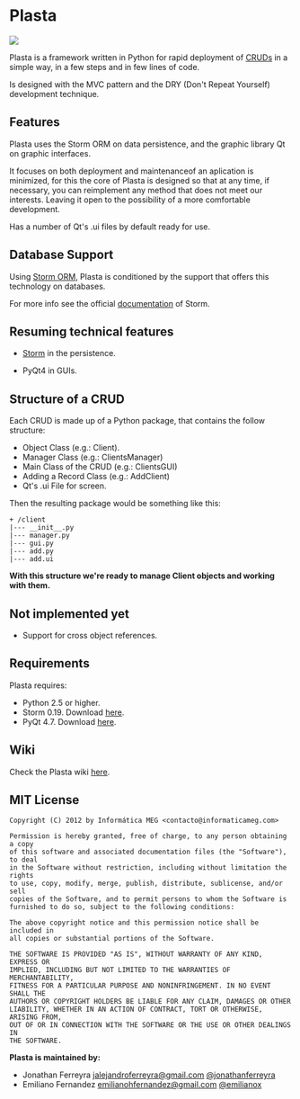 # Plasta

<img src="https://raw.github.com/informaticameg/plasta/master/resources/plasta.png" />

Plasta is a framework written in Python for rapid deployment of [CRUDs]((http://en.wikipedia.org/wiki/Create,_read,_update_and_delete)) in a simple way, in a few steps and in few lines of code.

Is designed with the MVC pattern and the DRY (Don't Repeat Yourself) development
technique.

## Features

Plasta uses the Storm ORM on data persistence, and the graphic library Qt on graphic interfaces.

It focuses on both deployment and maintenanceof an aplication is minimized, for this the core of Plasta is designed so that at any time, if necessary, you can reimplement any
method that does not meet our interests. Leaving it open to the possibility of a more comfortable development.

Has a number of Qt's .ui files by default ready for use.


## Database Support

Using [Storm ORM](https://storm.canonical.com/), Plasta is conditioned by the support that offers this technology on databases.

For more info see the official [documentation](https://storm.canonical.com/Manual) of Storm.


## Resuming technical features

- [Storm](https://storm.canonical.com/) in the persistence.

- PyQt4 in GUIs.

## Structure of a CRUD

Each CRUD is made up of a Python package, that contains the follow structure:
* Object Class (e.g.: Client).
* Manager Class (e.g.: ClientsManager)
* Main Class of the CRUD (e.g.: ClientsGUI)
* Adding a Record Class (e.g.: AddClient)
* Qt's .ui File for <add client> screen.

Then the resulting package would be something like this:
```
+ /client
|--- __init__.py
|--- manager.py
|--- gui.py
|--- add.py
|--- add.ui
```

**With this structure we're ready to manage Client objects and working with them.**

## Not implemented yet

* Support for cross object references.

## Requirements

Plasta requires:
* Python 2.5 or higher.
* Storm 0.19. Download [here](https://launchpad.net/storm/+download).
* PyQt 4.7. Download [here](http://www.riverbankcomputing.co.uk/software/pyqt/download).

## Wiki

Check the Plasta wiki [here](https://github.com/informaticameg/Plasta/wiki).

## MIT License


    Copyright (C) 2012 by Informática MEG <contacto@informaticameg.com>
	
    Permission is hereby granted, free of charge, to any person obtaining a copy
    of this software and associated documentation files (the "Software"), to deal
    in the Software without restriction, including without limitation the rights
    to use, copy, modify, merge, publish, distribute, sublicense, and/or sell
    copies of the Software, and to permit persons to whom the Software is
    furnished to do so, subject to the following conditions:

    The above copyright notice and this permission notice shall be included in
    all copies or substantial portions of the Software.

    THE SOFTWARE IS PROVIDED "AS IS", WITHOUT WARRANTY OF ANY KIND, EXPRESS OR
    IMPLIED, INCLUDING BUT NOT LIMITED TO THE WARRANTIES OF MERCHANTABILITY,
    FITNESS FOR A PARTICULAR PURPOSE AND NONINFRINGEMENT. IN NO EVENT SHALL THE
    AUTHORS OR COPYRIGHT HOLDERS BE LIABLE FOR ANY CLAIM, DAMAGES OR OTHER
    LIABILITY, WHETHER IN AN ACTION OF CONTRACT, TORT OR OTHERWISE, ARISING FROM,
    OUT OF OR IN CONNECTION WITH THE SOFTWARE OR THE USE OR OTHER DEALINGS IN
    THE SOFTWARE.

**Plasta is maintained by:**
* Jonathan Ferreyra <jalejandroferreyra@gmail.com> [@jonathanferreyra](https://github.com/jonathanferreyra)
* Emiliano Fernandez emilianohfernandez@gmail.com [@emilianox](https://github.com/emilianox)
